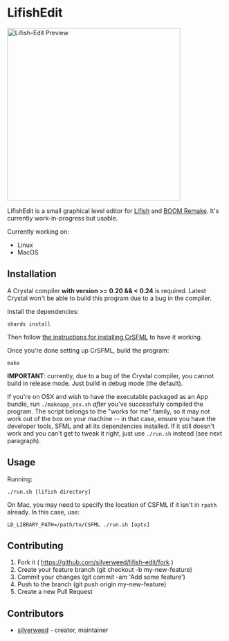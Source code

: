 # LifishEdit
<img src="https://i.imgur.com/2TjPlxl.png" alt="Lifish-Edit Preview" height="400px">

LifishEdit is a small graphical level editor for [Lifish](https://github.com/silverweed/lifish) and [BOOM Remake](https://silverweed.github.io/boom/).
It's currently work-in-progress but usable.

Currently working on:
- Linux
- MacOS

## Installation

A Crystal compiler **with version >= 0.20 && < 0.24** is required. Latest Crystal won't be able to build this program due to a bug in the compiler.

Install the dependencies:

```
shards install
```

Then follow [the instructions for installing CrSFML](https://github.com/oprypin/crsfml/blob/master/README.md) to
have it working.

Once you're done setting up CrSFML, build the program:

```
make
```

**IMPORTANT**: currently, due to a bug of the Crystal compiler, you cannot build in release mode. Just build
in debug mode (the default).

If you're on OSX and wish to have the executable packaged as an App bundle, run `./makeapp_osx.sh` *after* you've
successfully compiled the program. The script belongs to the "works for me" family, so it may not work out of the
box on your machine -- in that case, ensure you have the developer tools, SFML and all its dependencies installed.
If it still doesn't work and you can't get to tweak it right, just use `./run.sh` instead (see next paragraph).

## Usage

Running:

```
./run.sh [lifish directory]
```

On Mac, you may need to specify the location of CSFML if it isn't in `rpath` already.
In this case, use:

```
LD_LIBRARY_PATH=/path/to/CSFML ./run.sh [opts]
```

## Contributing

1. Fork it ( https://github.com/silverweed/lifish-edit/fork )
2. Create your feature branch (git checkout -b my-new-feature)
3. Commit your changes (git commit -am 'Add some feature')
4. Push to the branch (git push origin my-new-feature)
5. Create a new Pull Request

## Contributors

- [silverweed](https://github.com/silverweed) - creator, maintainer
